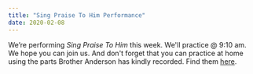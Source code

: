```yaml
---
title: "Sing Praise To Him Performance"
date: 2020-02-08
---
```

We’re performing *Sing Praise To Him* this week. We'll practice @ 9:10 am. We hope you can join us. And don't forget that you can practice at home using the parts Brother Anderson has kindly recorded. Find them [here](https://1drv.ms/f/s!Atn8--z3rWG2mJteqHBjtKsvv44NMg).